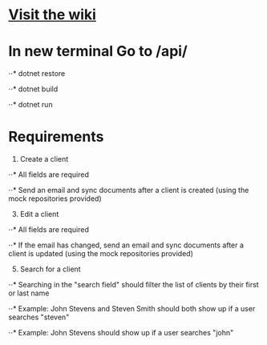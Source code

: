 # [Visit the wiki](https://github.com/Carepatron/Carepatron-Test-Full/wiki)

# In new terminal Go to /api/
⋅⋅* dotnet restore

⋅⋅* dotnet build

⋅⋅* dotnet run

# Requirements

1. Create a client
   
⋅⋅* All fields are required

⋅⋅* Send an email and sync documents after a client is created (using the mock repositories provided)

3. Edit a client
   
⋅⋅* All fields are required

⋅⋅* If the email has changed, send an email and sync documents after a client is updated (using the mock repositories provided)

5. Search for a client
   
⋅⋅* Searching in the "search field" should filter the list of clients by their first or last name

⋅⋅* Example: John Stevens and Steven Smith should both show up if a user searches "steven"

⋅⋅* Example: John Stevens should show up if a user searches "john"

